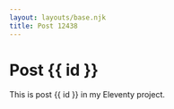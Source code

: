 ```yaml
---
layout: layouts/base.njk
title: Post 12438
---
```


# Post {{ id }}

This is post {{ id }} in my Eleventy project.
